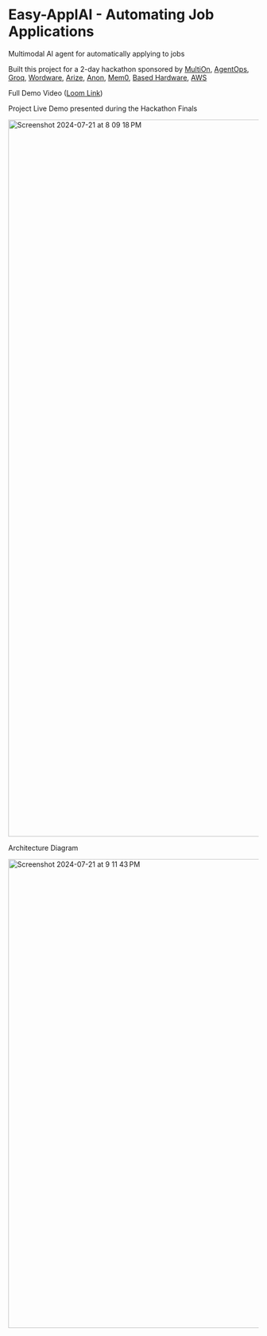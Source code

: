 # Easy-ApplAI - Automating Job Applications
Multimodal AI agent for automatically applying to jobs

Built this project for a 2-day hackathon sponsored by [MultiOn](https://www.multion.ai/), [AgentOps](https://www.agentops.ai/), [Groq](https://groq.com/), [Wordware](https://www.wordware.ai/), [Arize](https://arize.com/), [Anon](https://www.anon.com/), [Mem0](https://github.com/mem0ai/mem0), [Based Hardware](https://basedhardware.com/), [AWS](https://aws.amazon.com/)

Full Demo Video ([Loom Link](https://www.loom.com/share/10888aadccdc45e19cae57882b42b905?sid=c52d9ced-c7d7-4108-a432-d8049c3b2661))

Project Live Demo presented during the Hackathon Finals

[<img width="1440" alt="Screenshot 2024-07-21 at 8 09 18 PM" src="https://github.com/user-attachments/assets/b74936b0-0eba-4eae-a3b1-c1edbaf54dfe">](https://www.youtube.com/live/JDr_8vZ9iQw?t=897s)


Architecture Diagram

<img width="942" alt="Screenshot 2024-07-21 at 9 11 43 PM" src="https://github.com/user-attachments/assets/8a06679a-eebe-414b-8932-6e65ea305386">
